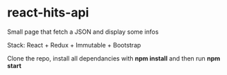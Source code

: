 # react-hits-api
Small page that fetch a JSON and display some infos

Stack: React + Redux + Immutable + Bootstrap

Clone the repo, install all dependancies with **npm install** and then run **npm start**